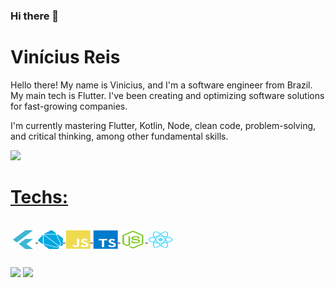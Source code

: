 ### Hi there 👋
# Vinícius Reis
Hello there! My name is Vinicius, and I'm a software engineer from Brazil. My main tech is Flutter. I've been creating and optimizing software solutions for fast-growing companies.

I'm currently mastering Flutter, Kotlin, Node, clean code, problem-solving, and critical thinking, among other fundamental skills.


 <div>
  <a href="https://github.com/reisvini">
  <img height="180em" src="https://github-readme-stats.vercel.app/api/top-langs/?username=reisvini&layout=compact&langs_count=7&theme=dracula"/>
</div>
<div style="display: inline_block">
  <h1>Techs:</h1>
  <br>

 <img align="center" height="30" width="40" src="https://raw.githubusercontent.com/devicons/devicon/master/icons/flutter/flutter-plain.svg">
  <img align="center" height="30" width="40" src="https://raw.githubusercontent.com/devicons/devicon/master/icons/dart/dart-plain.svg">
  <img align="center" height="30" width="40" src="https://raw.githubusercontent.com/devicons/devicon/master/icons/javascript/javascript-plain.svg">
  <img align="center" height="30" width="40" src="https://raw.githubusercontent.com/devicons/devicon/master/icons/typescript/typescript-plain.svg">
  <img align="center" height="30" width="40" src="https://raw.githubusercontent.com/devicons/devicon/master/icons/nodejs/nodejs-plain.svg">
  <img align="center" height="30" width="40" src="https://raw.githubusercontent.com/devicons/devicon/master/icons/react/react-original.svg">
</div>
  
  ##
 
<div> 
  <a href = "mailto:vinicius.moreira2003@gmail.com"><img src="https://img.shields.io/badge/-Gmail-%23333?style=for-the-badge&logo=gmail&logoColor=white" target="_blank"></a>
  <a href="https://www.linkedin.com/in/reisvini" target="_blank"><img src="https://img.shields.io/badge/-LinkedIn-%230077B5?style=for-the-badge&logo=linkedin&logoColor=white" target="_blank"></a> 
  </div>
